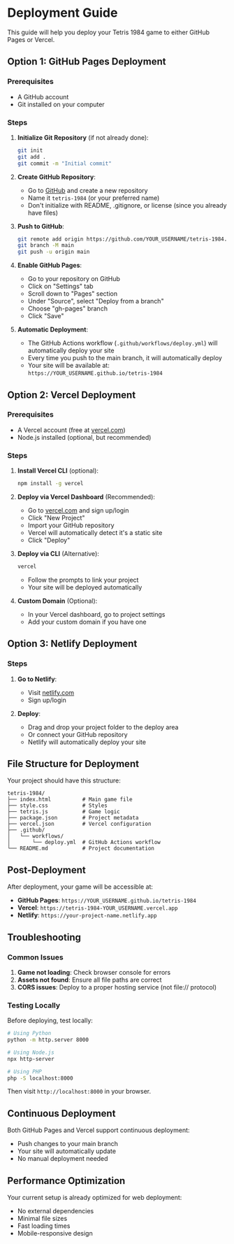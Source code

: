 # Deployment Guide

This guide will help you deploy your Tetris 1984 game to either GitHub Pages or Vercel.

## Option 1: GitHub Pages Deployment

### Prerequisites
- A GitHub account
- Git installed on your computer

### Steps

1. **Initialize Git Repository** (if not already done):
   ```bash
   git init
   git add .
   git commit -m "Initial commit"
   ```

2. **Create GitHub Repository**:
   - Go to [GitHub](https://github.com) and create a new repository
   - Name it `tetris-1984` (or your preferred name)
   - Don't initialize with README, .gitignore, or license (since you already have files)

3. **Push to GitHub**:
   ```bash
   git remote add origin https://github.com/YOUR_USERNAME/tetris-1984.git
   git branch -M main
   git push -u origin main
   ```

4. **Enable GitHub Pages**:
   - Go to your repository on GitHub
   - Click on "Settings" tab
   - Scroll down to "Pages" section
   - Under "Source", select "Deploy from a branch"
   - Choose "gh-pages" branch
   - Click "Save"

5. **Automatic Deployment**:
   - The GitHub Actions workflow (`.github/workflows/deploy.yml`) will automatically deploy your site
   - Every time you push to the main branch, it will automatically deploy
   - Your site will be available at: `https://YOUR_USERNAME.github.io/tetris-1984`

## Option 2: Vercel Deployment

### Prerequisites
- A Vercel account (free at [vercel.com](https://vercel.com))
- Node.js installed (optional, but recommended)

### Steps

1. **Install Vercel CLI** (optional):
   ```bash
   npm install -g vercel
   ```

2. **Deploy via Vercel Dashboard** (Recommended):
   - Go to [vercel.com](https://vercel.com) and sign up/login
   - Click "New Project"
   - Import your GitHub repository
   - Vercel will automatically detect it's a static site
   - Click "Deploy"

3. **Deploy via CLI** (Alternative):
   ```bash
   vercel
   ```
   - Follow the prompts to link your project
   - Your site will be deployed automatically

4. **Custom Domain** (Optional):
   - In your Vercel dashboard, go to project settings
   - Add your custom domain if you have one

## Option 3: Netlify Deployment

### Steps

1. **Go to Netlify**:
   - Visit [netlify.com](https://netlify.com)
   - Sign up/login

2. **Deploy**:
   - Drag and drop your project folder to the deploy area
   - Or connect your GitHub repository
   - Netlify will automatically deploy your site

## File Structure for Deployment

Your project should have this structure:
```
tetris-1984/
├── index.html          # Main game file
├── style.css           # Styles
├── tetris.js           # Game logic
├── package.json        # Project metadata
├── vercel.json         # Vercel configuration
├── .github/
│   └── workflows/
│       └── deploy.yml  # GitHub Actions workflow
└── README.md           # Project documentation
```

## Post-Deployment

After deployment, your game will be accessible at:
- **GitHub Pages**: `https://YOUR_USERNAME.github.io/tetris-1984`
- **Vercel**: `https://tetris-1984-YOUR_USERNAME.vercel.app`
- **Netlify**: `https://your-project-name.netlify.app`

## Troubleshooting

### Common Issues

1. **Game not loading**: Check browser console for errors
2. **Assets not found**: Ensure all file paths are correct
3. **CORS issues**: Deploy to a proper hosting service (not file:// protocol)

### Testing Locally

Before deploying, test locally:
```bash
# Using Python
python -m http.server 8000

# Using Node.js
npx http-server

# Using PHP
php -S localhost:8000
```

Then visit `http://localhost:8000` in your browser.

## Continuous Deployment

Both GitHub Pages and Vercel support continuous deployment:
- Push changes to your main branch
- Your site will automatically update
- No manual deployment needed

## Performance Optimization

Your current setup is already optimized for web deployment:
- No external dependencies
- Minimal file sizes
- Fast loading times
- Mobile-responsive design 